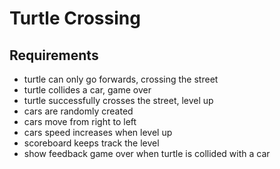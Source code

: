 # Turtle Crossing
## Requirements
- turtle can only go forwards, crossing the street
- turtle collides a car, game over
- turtle successfully crosses the street, level up
- cars are randomly created
- cars move from right to left
- cars speed increases when level up
- scoreboard keeps track the level
- show feedback game over when turtle is collided with a car